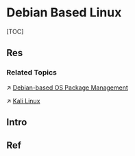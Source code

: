 # Debian Based Linux

[TOC]



## Res
### Related Topics
↗ [Debian-based OS Package Management](../../../🐚%20Shell%20&%20Terminals%20(Console)/📦%20CLI%20Package%20&%20Software%20Management/Debian-based%20OS%20Package%20Management/Debian-based%20OS%20Package%20Management.md)

↗ [Kali Linux](../../../../../CyberSecurity/☠️%20Kill%20Chain%20&%20Security%20Tool%20Box/🐉%20Kali%20Linux/Kali%20Linux.md)



## Intro


## Ref

